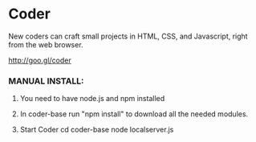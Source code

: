# Coder 

New coders can craft small projects in HTML, CSS, and Javascript, right from the web browser.

http://goo.gl/coder

### MANUAL INSTALL:

1. You need to have node.js and npm installed

2. In coder-base run "npm install" to download all the
   needed modules.

3. Start Coder
   cd coder-base
   node localserver.js

